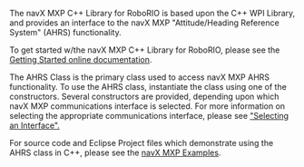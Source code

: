The navX MXP C++ Library for RoboRIO is based upon the C++ WPI Library, and provides an interface to the navX MXP "Attitude/Heading Reference System" (AHRS) functionality.

To get started w/the navX MXP C++ Library for RoboRIO, please see the <a href="http://navx-mxp.kauailabs.com/software/roborio-libraries/c/">Getting Started online documentation</a>.

The AHRS Class is the primary class used to access navX MXP AHRS functionality.  To use the AHRS class, instantiate the class using one of the constructors.
Several constructors are provided, depending upon which navX MXP communications interface is selected.  For more
information on selecting the appropriate communications interface, please see <a href="http://navx-mxp.kauailabs.com/guidance/selecting-an-interface/">"Selecting an Interface".</a>

For source code and Eclipse Project files which demonstrate using the AHRS class in C++, please see the <a href="http://navx-mxp.kauailabs.com/examples/">navX MXP Examples</a>. 